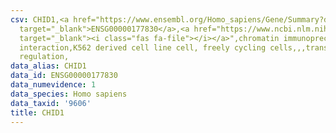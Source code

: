 ```yaml
---
csv: CHID1,<a href="https://www.ensembl.org/Homo_sapiens/Gene/Summary?db=core;g=ENSG00000177830"
  target="_blank">ENSG00000177830</a>,<a href="https://www.ncbi.nlm.nih.gov/pubmed/23959860"
  target="_blank"><i class="fas fa-file"></i></a>",chromatin immunoprecipitation assay,direct
  interaction,K562 derived cell line cell, freely cycling cells,,,transcriptional
  regulation,
data_alias: CHID1
data_id: ENSG00000177830
data_numevidence: 1
data_species: Homo sapiens
data_taxid: '9606'
title: CHID1
---
```

